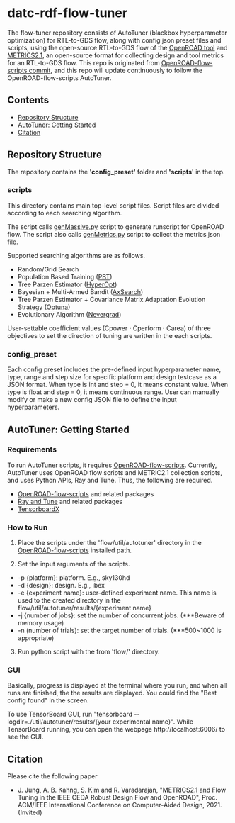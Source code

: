 # datc-rdf-flow-tuner
The flow-tuner repository consists of AutoTuner (blackbox hyperparameter optimization) for RTL-to-GDS flow, along with config json preset files and scripts, using the open-source RTL-to-GDS flow of the [OpenROAD tool](https://github.com/The-OpenROAD-Project) and [METRICS2.1](https://github.com/ieee-ceda-datc/datc-rdf-Metrics4ML), an open-source format for collecting design and tool metrics for an RTL-to-GDS flow.
This repo is originated from [OpenROAD-flow-scripts commit](https://github.com/The-OpenROAD-Project/OpenROAD-flow-scripts/tree/2e0de4384ca207593c80aa297064f62187b0c666), and this repo will update continuously to follow the OpenROAD-flow-scripts AutoTuner.


## Contents
* [Repository Structure](#repository-structure)
* [AutoTuner: Getting Started](#autotuner-getting-started)
* [Citation](#citation)

## Repository Structure
The repository contains the **'config_preset'** folder and **'scripts'** in the top. 


### scripts
This directory contains main top-level script files. Script files are divided according to each searching algorithm. 

The script calls [genMassive.py](https://github.com/The-OpenROAD-Project/OpenROAD-flow-scripts/blob/2e0de4384ca207593c80aa297064f62187b0c666/flow/util/genMassive.py) script to generate runscript for OpenROAD flow. 
The script also calls [genMetrics.py](https://github.com/The-OpenROAD-Project/OpenROAD-flow-scripts/blob/2e0de4384ca207593c80aa297064f62187b0c666/flow/util/genMetrics.py) script to collect the metrics json file.

Supported searching algorithms are as follows.
- Random/Grid Search 
- Population Based Training ([PBT](https://deepmind.com/blog/article/population-based-training-neural-networks))
- Tree Parzen Estimator ([HyperOpt](http://hyperopt.github.io/hyperopt))
- Bayesian + Multi-Armed Bandit ([AxSearch](https://ax.dev/))
- Tree Parzen Estimator + Covariance Matrix Adaptation Evolution Strategy ([Optuna](https://optuna.org/))
- Evolutionary Algorithm ([Nevergrad](https://github.com/facebookresearch/nevergrad))

User-settable coefficient values (Cpower ⋅ Cperform ⋅ Carea) of three objectives to set the direction of tuning are written in the each scripts.



### config_preset
Each config preset includes the pre-defined input hyperparameter name, type, range and step size for specific platform and design testcase as a JSON format. When type is int and step = 0, it means constant value. When type is float and step = 0, it means continuous range. User can manually modify or make a new config JSON file to define the input hyperparameters.




## AutoTuner: Getting Started

### Requirements
To run AutoTuner scripts, it requires [OpenROAD-flow-scripts](https://github.com/The-OpenROAD-Project/OpenROAD-flow-scripts/tree/2e0de4384ca207593c80aa297064f62187b0c666). 
Currently, AutoTuner uses OpenROAD flow scripts and METRIC2.1 collection scripts, and uses Python APIs, Ray and Tune. Thus, the following are required.


- [OpenROAD-flow-scripts](https://github.com/The-OpenROAD-Project/OpenROAD-flow-scripts/tree/2e0de4384ca207593c80aa297064f62187b0c666) and related packages
- [Ray and Tune](https://docs.ray.io/en/latest/installation.html) and related packages
- [TensorboardX](https://github.com/lanpa/tensorboardX)


### How to Run
1. Place the scripts under the 'flow/util/autotuner' directory in the [OpenROAD-flow-scripts](https://github.com/The-OpenROAD-Project/OpenROAD-flow-scripts/tree/2e0de4384ca207593c80aa297064f62187b0c666) installed path.

2. Set the input arguments of the scripts.
- -p {platform}: platform. E.g., sky130hd
- -d {design}: design. E.g., ibex
- -e {experiment name}: user-defined experiment name. This name is used to the created directory in the flow/util/autotuner/results/{experiment name}
- -j {number of jobs}: set the number of concurrent jobs. (***Beware of memory usage)
- -n (number of trials): set the target number of trials. (***500~1000 is appropriate)

3. Run python script with the from 'flow/' directory.


### GUI 
Basically, progress is displayed at the terminal where you run, and when all runs are finished, the the results are displayed. 
You could find the "Best config found" in the screen.

To use TensorBoard GUI, run "tensorboard --logdir=./util/autotuner/results/{your experimental name}". While TensorBoard running, you can open the webpage http://localhost:6006/ to see the GUI.

## Citation
Please cite the following paper

* J. Jung, A. B. Kahng, S. Kim and R. Varadarajan, "METRICS2.1 and Flow Tuning in the IEEE CEDA Robust Design Flow and OpenROAD", Proc. ACM/IEEE International Conference on Computer-Aided Design, 2021. (Invited) 
